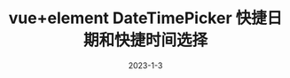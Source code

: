 ---
title: vue+element DateTimePicker 快捷日期和快捷时间选择
date: 2023-1-3
categories:
  - 前端
tags:
  - vue
  - element
sticky: 4
---